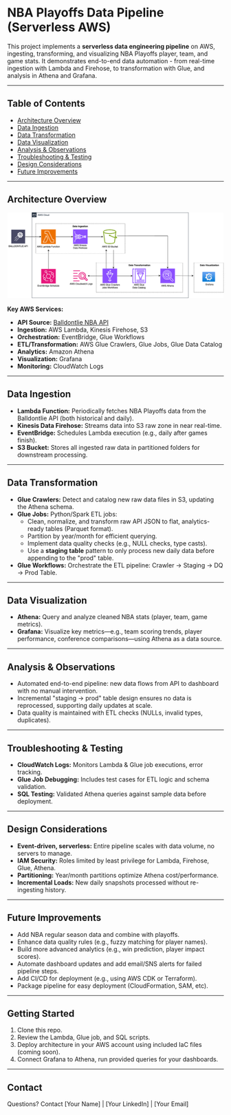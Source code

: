 # NBA Playoffs Data Pipeline (Serverless AWS)

This project implements a **serverless data engineering pipeline** on AWS, ingesting, transforming, and visualizing NBA Playoffs player, team, and game stats. It demonstrates end-to-end data automation - from real-time ingestion with Lambda and Firehose, to transformation with Glue, and analysis in Athena and Grafana.

---

## Table of Contents

- [Architecture Overview](#architecture-overview)
- [Data Ingestion](#data-ingestion)
- [Data Transformation](#data-transformation)
- [Data Visualization](#data-visualization)
- [Analysis & Observations](#analysis--observations)
- [Troubleshooting & Testing](#troubleshooting--testing)
- [Design Considerations](#design-considerations)
- [Future Improvements](#future-improvements)

---

## Architecture Overview

![Project Architecture Diagram](./AWS_Architecture/AWS_Architecture.png)

**Key AWS Services:**
- **API Source:** [Balldontlie NBA API](https://www.balldontlie.io/)
- **Ingestion:** AWS Lambda, Kinesis Firehose, S3
- **Orchestration:** EventBridge, Glue Workflows
- **ETL/Transformation:** AWS Glue Crawlers, Glue Jobs, Glue Data Catalog
- **Analytics:** Amazon Athena
- **Visualization:** Grafana
- **Monitoring:** CloudWatch Logs

---

## Data Ingestion

- **Lambda Function:** Periodically fetches NBA Playoffs data from the Balldontlie API (both historical and daily).
- **Kinesis Data Firehose:** Streams data into S3 raw zone in near real-time.
- **EventBridge:** Schedules Lambda execution (e.g., daily after games finish).
- **S3 Bucket:** Stores all ingested raw data in partitioned folders for downstream processing.

---

## Data Transformation

- **Glue Crawlers:** Detect and catalog new raw data files in S3, updating the Athena schema.
- **Glue Jobs:** Python/Spark ETL jobs:
  - Clean, normalize, and transform raw API JSON to flat, analytics-ready tables (Parquet format).
  - Partition by year/month for efficient querying.
  - Implement data quality checks (e.g., NULL checks, type casts).
  - Use a **staging table** pattern to only process new daily data before appending to the "prod" table.
- **Glue Workflows:** Orchestrate the ETL pipeline: Crawler → Staging → DQ → Prod Table.

---

## Data Visualization

- **Athena:** Query and analyze cleaned NBA stats (player, team, game metrics).
- **Grafana:** Visualize key metrics—e.g., team scoring trends, player performance, conference comparisons—using Athena as a data source.

---

## Analysis & Observations

- Automated end-to-end pipeline: new data flows from API to dashboard with no manual intervention.
- Incremental "staging → prod" table design ensures no data is reprocessed, supporting daily updates at scale.
- Data quality is maintained with ETL checks (NULLs, invalid types, duplicates).

---

## Troubleshooting & Testing

- **CloudWatch Logs:** Monitors Lambda & Glue job executions, error tracking.
- **Glue Job Debugging:** Includes test cases for ETL logic and schema validation.
- **SQL Testing:** Validated Athena queries against sample data before deployment.

---

## Design Considerations

- **Event-driven, serverless:** Entire pipeline scales with data volume, no servers to manage.
- **IAM Security:** Roles limited by least privilege for Lambda, Firehose, Glue, Athena.
- **Partitioning:** Year/month partitions optimize Athena cost/performance.
- **Incremental Loads:** New daily snapshots processed without re-ingesting history.

---

## Future Improvements

- Add NBA regular season data and combine with playoffs.
- Enhance data quality rules (e.g., fuzzy matching for player names).
- Build more advanced analytics (e.g., win prediction, player impact scores).
- Automate dashboard updates and add email/SNS alerts for failed pipeline steps.
- Add CI/CD for deployment (e.g., using AWS CDK or Terraform).
- Package pipeline for easy deployment (CloudFormation, SAM, etc).

---

## Getting Started

1. Clone this repo.
2. Review the Lambda, Glue job, and SQL scripts.
3. Deploy architecture in your AWS account using included IaC files (coming soon).
4. Connect Grafana to Athena, run provided queries for your dashboards.

---

## Contact

Questions? Contact [Your Name] | [Your LinkedIn] | [Your Email]
